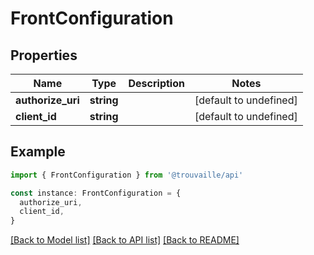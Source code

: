 # FrontConfiguration

## Properties

| Name              | Type       | Description | Notes                  |
| ----------------- | ---------- | ----------- | ---------------------- |
| **authorize_uri** | **string** |             | [default to undefined] |
| **client_id**     | **string** |             | [default to undefined] |

## Example

```typescript
import { FrontConfiguration } from '@trouvaille/api'

const instance: FrontConfiguration = {
  authorize_uri,
  client_id,
}
```

[[Back to Model list]](../README.md#documentation-for-models) [[Back to API list]](../README.md#documentation-for-api-endpoints) [[Back to README]](../README.md)
